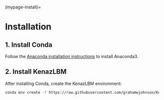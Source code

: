 (mypage-install)=
# Installation

## 1. Install Conda

Follow the [Anaconda installation instructions](https://www.anaconda.com/docs/getting-started/anaconda/install) to install Anaconda3.

## 2. Install KenazLBM

After installing Conda, create the KenazLBM environment:

```bash
conda env create -f https://raw.githubusercontent.com/grahamwjohnson/KenazLBM/main/environment.yml
```
